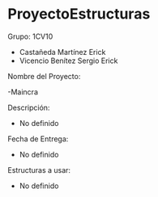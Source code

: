 # ProyectoEstructuras

Grupo: 1CV10


- Castañeda Martínez Erick
- Vicencio Benítez Sergio Erick

Nombre del Proyecto:

-Maincra

Descripción:

- No definido

Fecha de Entrega:

- No definido

Estructuras a usar:

- No definido
